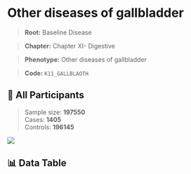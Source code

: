 # Other diseases of gallbladder

> **Root:** Baseline Disease  

> **Chapter:** Chapter XI- Digestive  

> **Phenotype:** Other diseases of gallbladder  

> **Code:** `K11_GALLBLAOTH`

## 🧪 All Participants  
> Sample size: **197550**  
> Cases: **1405**  
> Controls: **196145**
<img src="/Sensitive/Figures/ALL/Incidence/K11_GALLBLAOTH.png"/>

## 📊 Data Table
<CsvTableMRF src="/Sensitive/Data/ALL/Incidence/COX_K11_GALLBLAOTH.csv"/>

